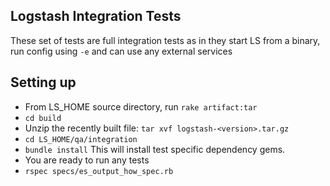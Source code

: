 ## Logstash Integration Tests

These set of tests are full integration tests as in they start LS from a binary, run config using `-e` and can use any external services

## Setting up

* From LS_HOME source directory, run `rake artifact:tar`
* `cd build`
* Unzip the recently built file: `tar xvf logstash-<version>.tar.gz`
* `cd LS_HOME/qa/integration`
* `bundle install`
This will install test specific dependency gems.
* You are ready to run any tests
* `rspec specs/es_output_how_spec.rb`

